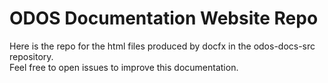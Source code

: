# ODOS Documentation Website Repo

Here is the repo for the html files produced by docfx in the odos-docs-src repository.   
Feel free to open issues to improve this documentation.
